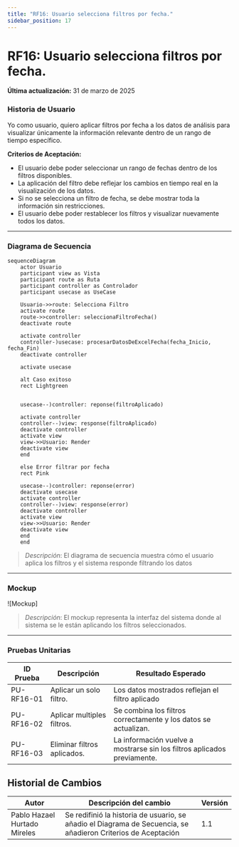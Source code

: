 ```yaml
---
title: "RF16: Usuario selecciona filtros por fecha."  
sidebar_position: 17
---
```


# RF16: Usuario selecciona filtros por fecha.

**Última actualización:** 31 de marzo de 2025

### Historia de Usuario

Yo como usuario, quiero aplicar filtros por fecha a los datos de análisis para visualizar únicamente la información relevante dentro de un rango de tiempo específico.

  **Criterios de Aceptación:**
  - El usuario debe poder seleccionar un rango de fechas dentro de los filtros disponibles.
  - La aplicación del filtro debe reflejar los cambios en tiempo real en la visualización de los datos.
  - Si no se selecciona un filtro de fecha, se debe mostrar toda la información sin restricciones.
  - El usuario debe poder restablecer los filtros y visualizar nuevamente todos los datos.

---

### Diagrama de Secuencia

```mermaid
sequenceDiagram
    actor Usuario
    participant view as Vista
    participant route as Ruta
    participant controller as Controlador
    participant usecase as UseCase

    Usuario->>route: Selecciona Filtro
    activate route
    route->>controller: seleccionaFiltroFecha()
    deactivate route

    activate controller
    controller-)usecase: procesarDatosDeExcelFecha(fecha_Inicio, fecha_Fin)
    deactivate controller

    activate usecase

    alt Caso exitoso
    rect Lightgreen


    usecase--)controller: reponse(filtroAplicado)
    
    activate controller
    controller--)view: response(filtroAplicado)
    deactivate controller
    activate view
    view->>Usuario: Render
    deactivate view
    end

    else Error filtrar por fecha
    rect Pink
    
    usecase--)controller: reponse(error)
    deactivate usecase
    activate controller
    controller--)view: response(error)
    deactivate controller
    activate view
    view->>Usuario: Render
    deactivate view
    end
    end

```


> *Descripción*: El diagrama de secuencia muestra cómo el usuario aplica los filtros y el sistema responde filtrando los datos

---

### Mockup

![Mockup]

> *Descripción*: El mockup representa la interfaz del sistema donde al sistema se le están aplicando los filtros seleccionados.

---

### Pruebas Unitarias 
| ID Prueba | Descripción | Resultado Esperado |
|-----------|-------------|--------------------|
|PU-RF16-01|Aplicar un solo filtro.|Los datos mostrados reflejan el filtro aplicado|
|PU-RF16-02|Aplicar multiples filtros.|Se combina los filtros correctamente y los datos se actualizan.|
|PU-RF16-03|Eliminar filtros aplicados.|La información vuelve a mostrarse sin los filtros aplicados previamente.|

## Historial de Cambios

| Autor | Descripción del cambio | Versión |
| ------------------------- | ------------------------- | ------- |
| Pablo Hazael Hurtado Mireles | Se redifinió la historia de usuario, se añadio el Diagrama de Secuencia, se añadieron Criterios de Aceptación | 1.1 |